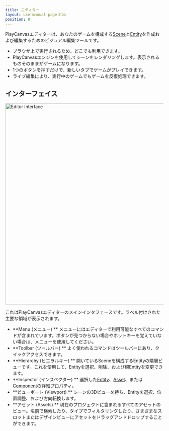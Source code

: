 ```yaml
---
title: エディター
layout: usermanual-page.hbs
position: 8
---
```


PlayCanvasエディターは、あなたのゲームを構成する[Scene][1]と[Entity][2]を作成および編集するためのビジュアル編集ツールです。

* ブラウザ上で実行されるため、どこでも利用できます。
* PlayCanvasエンジンを使用してシーンをレンダリングします。表示されるものそのままがゲームになります。
* 1つのボタンを押すだけで、新しいタブでゲームがプレイできます。
* ライブ編集により、実行中のゲームでもゲームを反復処理できます。

## インターフェイス

<img loading="lazy" alt="Editor Interface" width="640" src="/images/user-manual/editor/editor-annotated.jpg">

これはPlayCanvasエディターのメインインタフェースです。ラベル付けされた主要な領域が表示されます。

* **Menu (メニュー) ** メニューにはエディターで利用可能なすべてのコマンドが含まれています。ボタンが見つからない場合やホットキーを覚えていない場合は、メニューを使用してください。
* **Toolbar (ツールバー) ** よく使われるコマンドはツールバーにあり、クイックアクセスできます。
* **Hierarchy (ヒエラルキー) ** 開いているSceneを構成するEntityの階層ビューです。これを使用して、Entityを選択、削除、および親Entityを変更できます。
* **Inspector (インスペクター) ** 選択した[Entity][2]、[Asset][4]、または[Component][3]の詳細プロパティ。
* **ビューポート (Viewport) ** シーンの3Dビューを持ち、Entityを選択、位置調整、および方向転換します。
* **アセット (Assets) ** 現在のプロジェクトに含まれるすべてのアセットのビュー。名前で検索したり、タイプでフィルタリングしたり、さまざまなスロットまたはデザインビューにアセットをドラッグアンドドロップすることができます。

[1]: /user-manual/glossary#scene
[2]: /user-manual/glossary#entity
[3]: /user-manual/glossary#component
[4]: /user-manual/glossary#asset
